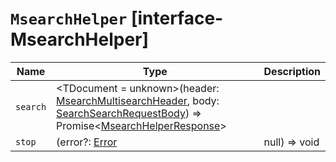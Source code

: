 # `MsearchHelper` [interface-MsearchHelper]

| Name | Type | Description |
| - | - | - |
| `search` | <TDocument = unknown>(header: [MsearchMultisearchHeader](./MsearchMultisearchHeader.md), body: [SearchSearchRequestBody](./SearchSearchRequestBody.md)) => Promise<[MsearchHelperResponse](./MsearchHelperResponse.md)<TDocument>> | &nbsp; |
| `stop` | (error?: [Error](./Error.md) | null) => void | &nbsp; |
